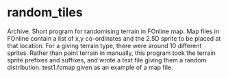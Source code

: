 # random_tiles
Archive. Short program for randomising terrain in FOnline map. Map files in FOnline contain a list of x,y co-ordinates and the 2.5D sprite to be placed at that location. For a giving terrain type, there were around 10 different sprites. Rather than paint terrain in manually, this program took the terrain sprite prefixes and suffixes, and wrote a text file giving them a random distribution. test1.fomap given as an example of a map file.
